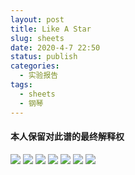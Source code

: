 ```yaml
---
layout: post
title: Like A Star
slug: sheets
date: 2020-4-7 22:50
status: publish
categories: 
  - 实验报告
tags: 
  - sheets
  - 钢琴
---
```

#### 本人保留对此谱的最终解释权
![](https://https://www.jianguoyun.com/c/tblv2/kym3PpCE2h_rctvmcDOCRdzYgxeR8Q4pnqXpQgIFu4jnTDw_udemVRY_VVhrdTu1quAp40QD/dh6PQcvpqQrHZylfQXiWnQ/l)
![](https://wx3.sinaimg.cn/mw690/006IDxX8ly1gdll1kvbdgj31wx2pf4b6.jpg)
![](https://wx4.sinaimg.cn/mw690/006IDxX8ly1gdll1lgiycj31wx2pfk7k.jpg)
![](https://wx1.sinaimg.cn/mw690/006IDxX8ly1gdll1m19lhj31wx2pfwtq.jpg)
![](https://wx4.sinaimg.cn/mw690/006IDxX8ly1gdll1mr17aj31wx2pfk33.jpg)
![](https://wx1.sinaimg.cn/mw690/006IDxX8ly1gdll1nhbn2j31wx2pfk69.jpg)
![](https://wx2.sinaimg.cn/mw690/006IDxX8ly1gdll1o3kl0j31wx2pfk0a.jpg)
